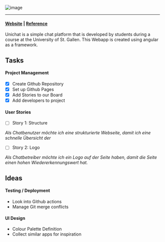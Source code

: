 

![image](https://github.com/universitychat/app/blob/main/assets/logo-unichat-small.jpg)

---

#### [Website](https://universitychat.github.io/website) | [Reference](http://hsgchat.azurewebsites.net/)

Unichat is a simple chat platform that is developed by students during a course at the University of St. Gallen. This Webapp is created using angular as a framework.

## Tasks

#### Project Management

- [x] Create Github Repository
- [x] Set up Github Pages
- [x] Add Stories to our Board
- [x] Add developers to project
 
#### User Stories

- [ ] Story 1: Structure

*Als Chatbenutzer möchte ich eine strukturierte Webseite, damit ich eine schnelle Übersicht der*

- [ ] Story 2: Logo

*Als Chatbetreiber möchte ich ein Logo auf der Seite haben, damit die Seite einen hohen Wiedererkennungswert hat.*

## Ideas

#### Testing / Deployment
- Look into Github actions
- Manage Git merge conflicts

#### UI Design
- Colour Palette Definition
- Collect similar apps for inspiration

